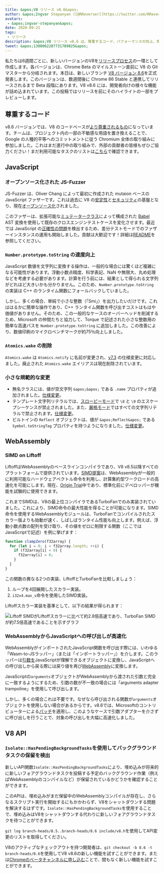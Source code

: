 ```yaml
---
title: &apos;V8 リリース v8.6&apos;
author: &apos;Ingvar Stepanyan ([@RReverser](https://twitter.com/RReverser)), キーボードファザー&apos;
avatars:
 - &apos;ingvar-stepanyan&apos;
date: 2020-09-21
tags:
 - リリース
description: &apos;V8 リリース v8.6 は、尊重するコード、パフォーマンスの向上、規範的な変更をもたらします。&apos;
tweet: &apos;1308062287731789825&apos;
---
```

私たちは6週間ごとに、新しいバージョンのV8を[リリースプロセス](https://v8.dev/docs/release-process)の一環として作成します。各バージョンは、Chrome Beta のマイルストーン直前に V8 の Git マスターから分岐されます。本日は、新しいブランチ [V8 バージョン 8.6](https://chromium.googlesource.com/v8/v8.git/+log/branch-heads/8.6)を正式発表します。このバージョンは、数週間後に Chrome 86 Stable と連携してリリースされるまで Beta 段階にあります。V8 v8.6 には、開発者向けの様々な機能が詰め込まれています。この投稿ではリリースを前にそのハイライトの一部をプレビューします。

<!--truncate-->
## 尊重するコード

v8.6 バージョンでは、V8 のコードベースが[より尊重されるもの](https://v8.dev/docs/respectful-code)になっています。チームは、プロジェクト内の一部の不敏感な用語を置き換えることで、Google の人種的平等へのコミットメントに従う Chromium 全体の取り組みに参加しました。これはまだ進行中の取り組みで、外部の貢献者の皆様もぜひご協力ください！まだ利用可能なタスクのリストは[こちら](https://docs.google.com/document/d/1rK7NQK64c53-qbEG-N5xz7uY_QUVI45sUxinbyikCYM/edit)で確認できます。

## JavaScript

### オープンソース化された JS-Fuzzer

JS-Fuzzer は、Oliver Chang によって最初に作成された mutaion ベースの JavaScript ファザーです。これは過去に V8 の[安定性](https://bugs.chromium.org/p/chromium/issues/list?q=ochang_js_fuzzer%20label%3AStability-Crash%20label%3AClusterfuzz%20-status%3AWontFix%20-status%3ADuplicate&can=1)と[セキュリティ](https://bugs.chromium.org/p/chromium/issues/list?q=ochang_js_fuzzer%20label%3ASecurity%20label%3AClusterfuzz%20-status%3AWontFix%20-status%3ADuplicate&can=1)の基盤となり、現在[オープンソース化](https://chromium-review.googlesource.com/c/v8/v8/+/2320330)されました。

このファザーは、拡張可能な[ミュテータークラス](https://chromium.googlesource.com/v8/v8/+/320d98709f/tools/clusterfuzz/js_fuzzer/mutators/)によって構成された [Babel](https://babeljs.io/) AST 変換を使用して既存のクロスエンジンテストケースを変化させます。最近では JavaScript の[正確性の問題](https://bugs.chromium.org/p/chromium/issues/list?q=blocking%3A1050674%20-status%3ADuplicate&can=1)を検出するため、差分テストモードでのファザーインスタンスの運用も開始しました。貢献は大歓迎です！詳細は[README](https://chromium.googlesource.com/v8/v8/+/master/tools/clusterfuzz/js_fuzzer/README.md)を参照してください。

### `Number.prototype.toString` の速度向上

JavaScript 数値を文字列に変換する操作は、一般的な場合には驚くほど複雑になる可能性があります。浮動小数点精度、科学表記、NaN や無限大、丸め処理などを考慮する必要があります。計算を行う前には、結果として得られる文字列がどれほど大きいかも分かりません。このため、`Number.prototype.toString` の実装は C++ のランタイム関数にフォールバックしていました。

しかし、多くの場合、単純で小さな整数（「Smi」）を出力したいだけです。これははるかに簡単な操作であり、C++ ランタイム関数を呼び出すコストはもはや価値がありません。そのため、この一般的なケースのオーバーヘッドを削減するため、Microsoft の仲間たちと協力して、Torque で記述された小さな整数用の簡単な高速パスを `Number.prototype.toString` に追加しました。この改善により、数値印刷のマイクロベンチマークが約75％向上しました。

### `Atomics.wake` の削除

`Atomics.wake` は `Atomics.notify` に名前が変更され、[v7.3](https://v8.dev/blog/v8-release-73#atomics.notify) の仕様変更に対応しました。廃止された `Atomics.wake` エイリアスは現在削除されています。

### 小さな規範的な変更

- 無名クラスには、値が空文字列 `&apos;&apos;` である `.name` プロパティが追加されました。[仕様変更](https://github.com/tc39/ecma262/pull/1490)。
- テンプレート文字列リテラルでは、[スローピーモード](https://developer.mozilla.org/en-US/docs/Glossary/Sloppy_mode)で `\8` と `\9` のエスケープシーケンスが禁止されました。また、[厳格モード](https://developer.mozilla.org/en-US/docs/Web/JavaScript/Reference/Strict_mode)ではすべての文字列リテラルで禁止されます。[仕様変更](https://github.com/tc39/ecma262/pull/2054)。
- ビルトインの `Reflect` オブジェクトは、値が `&apos;Reflect&apos;` である `Symbol.toStringTag` プロパティを持つようになりました。[仕様変更](https://github.com/tc39/ecma262/pull/2057)。

## WebAssembly

### SIMD on Liftoff

LiftoffはWebAssemblyのベースラインコンパイラであり、V8 v8.5以降すべてのプラットフォームで提供されています。[SIMD提案](https://v8.dev/features/simd)は、WebAssemblyが一般的に利用可能なハードウェアベクトル命令を利用し、計算集約型ワークロードの高速化を可能にします。現在、[Origin Trial](https://v8.dev/blog/v8-release-84#simd-origin-trial)中であり、標準化前にデベロッパーが機能を試験的に使用できます。

これまでSIMDは、V8の最上位コンパイラであるTurboFanでのみ実装されていました。これにより、SIMD命令の最大性能を得ることが可能になります。SIMD命令を使用するWebAssemblyモジュールは、TurboFanでコンパイルされたスカラー版よりも始動が速く、しばしばランタイム性能も向上します。例えば、浮動小数点数の配列を受け取り、その値をゼロに制限する関数（ここではJavaScriptで記述）を例に挙げます：

```js
function clampZero(f32array) {
  for (let i = 0; i < f32array.length; ++i) {
    if (f32array[i] < 0) {
      f32array[i] = 0;
    }
  }
}
```

この関数の異なる2つの実装、LiftoffとTurboFanを比較しましょう：

1. ループを4回展開したスカラー実装。
2. `i32x4.max_s`命令を使用したSIMD実装。

Liftoffスカラー実装を基準として、以下の結果が得られます：

![Liftoff SIMDがLiftoffスカラーに比べて約2.8倍高速であり、TurboFan SIMDが約7.5倍高速であることを示すグラフ](/_img/v8-release-86/simd.svg)

### WebAssemblyからJavaScriptへの呼び出しが高速化

WebAssemblyがインポートされたJavaScript関数を呼び出す際には、いわゆる「Wasm-to-JSラッパー」（または「インポートラッパー」）を介します。このラッパーは[引数を](https://webassembly.github.io/spec/js-api/index.html#tojsvalue)JavaScriptが理解できるオブジェクトに変換し、JavaScriptへの呼び出しから戻る際には戻り値を再び[WebAssembly](https://webassembly.github.io/spec/js-api/index.html#towebassemblyvalue)に変換します。

JavaScriptの`arguments`オブジェクトがWebAssemblyから渡された引数と完全に一致するようにするため、引数の数が不一致の場合には「arguments adapter trampoline」を使用して呼び出します。

しかし、多くの場合これは不要です。なぜなら呼び出される関数が`arguments`オブジェクトを使用しない場合があるからです。v8.6では、Microsoftのコントリビューターによる[パッチ](https://crrev.com/c/2317061)を適用し、このようなケースで引数アダプターを介さずに呼び出しを行うことで、対象の呼び出しを大幅に高速化しました。

## V8 API

### `Isolate::HasPendingBackgroundTasks`を使用してバックグラウンドタスクの保留を検出

新しいAPI関数`Isolate::HasPendingBackgroundTasks`により、埋め込みが将来的に新しいフォアグラウンドタスクを投稿する予定のバックグラウンド作業（例えばWebAssemblyのコンパイルなど）が保留されているかどうかを確認することができます。

このAPIは、埋め込みがまだ保留中のWebAssemblyコンパイルが存在し、さらなるスクリプト実行を開始するにもかかわらず、V8をシャットダウンする問題を解決するはずです。`Isolate::HasPendingBackgroundTasks`を使用することで、埋め込みはV8をシャットダウンする代わりに新しいフォアグラウンドタスクを待つことができます。

`git log branch-heads/8.5..branch-heads/8.6 include/v8.h`を使用してAPI変更のリストを取得してください。

V8のアクティブなチェックアウトを持つ開発者は、`git checkout -b 8.6 -t branch-heads/8.6`を使用してV8 v8.6の新しい機能を試すことができます。または[Chromeのベータチャンネルに申し込む](https://www.google.com/chrome/browser/beta.html)ことで、間もなく新しい機能を試すことができます。
